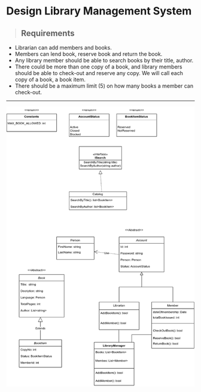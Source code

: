 # Design Library Management System
> ## Requirements
  - Librarian can add members and books.
  - Members can lend book, reserve book and return the book.
  - Any library member should be able to search books by their title, author.
  - There could be more than one copy of a book, and library members should be able to check-out and reserve any copy. We will call each copy of a book, a book item.
  - There should be a maximum limit (5) on how many books a member can check-out.

---
![](https://github.com/sunil-yadav-800/Low-Level-System-Design/blob/main/Librarry%20Management/images/LibraryManagement.png)
